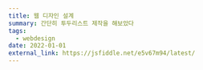 ```yaml
---
title: 웹 디자인 설계
summary: 간단히 투두리스트 제작을 해보았다
tags:
  - webdesign
date: 2022-01-01
external_link: https://jsfiddle.net/e5v67m94/latest/
---
```

